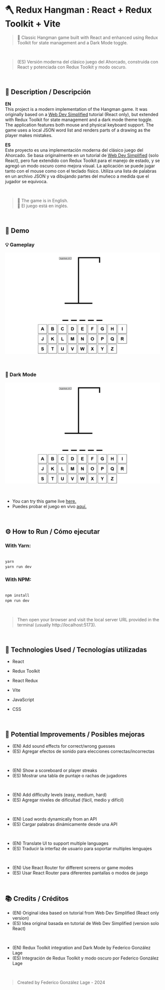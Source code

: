 # 🪓 Redux Hangman : React + Redux Toolkit + Vite

> 🎯 Classic Hangman game built with React and enhanced using Redux Toolkit for state management and a Dark Mode toggle.  

<br>

> (ES) Versión moderna del clásico juego del Ahorcado, construida con React y potenciada con Redux Toolkit y modo oscuro.

<br>

## 📌 Description / Descripción

**EN**  
This project is a modern implementation of the Hangman game. It was originally based on a [Web Dev Simplified](https://www.youtube.com/@WebDevSimplified) tutorial (React only), but extended with Redux Toolkit for state management and a dark mode theme toggle. The application features both mouse and physical keyboard support. The game uses a local JSON word list and renders parts of a drawing as the player makes mistakes.

**ES**  
Este proyecto es una implementación moderna del clásico juego del Ahorcado. Se basa originalmente en un tutorial de [Web Dev Simplified](https://www.youtube.com/@WebDevSimplified) (solo React), pero fue extendido con Redux Toolkit para el manejo de estado, y se agregó un modo oscuro como mejora visual. La aplicación se puede jugar tanto con el mouse como con el teclado físico. Utiliza una lista de palabras en un archivo JSON y va dibujando partes del muñeco a medida que el jugador se equivoca.

<br>

> 📝 The game is in English.  
> 📝 El juego está en inglés.

<br>

## 🎥 Demo

### 💡 Gameplay  
![Gameplay Demo](./demo1.gif)

<br>

### 🌙 Dark Mode  
![Dark Mode Demo](./demo2.gif)

<br>

- You can try this game live [here.](https://codenamecoffee.github.io/ReduxHangman/)
- Puedes probar el juego en vivo [aquí.](https://codenamecoffee.github.io/ReduxHangman/)

<br>

## ⚙️ How to Run / Cómo ejecutar

### With Yarn:

```bash

yarn
yarn run dev

```

### With NPM:

```bash

npm install
npm run dev

```

<br>

> Then open your browser and visit the local server URL provided in the terminal (usually http://localhost:5173).

<br>

## 🚀 Technologies Used / Tecnologías utilizadas

* React

* Redux Toolkit

* React Redux

* Vite

* JavaScript

* CSS

<br>

## 🧠 Potential Improvements / Posibles mejoras

* (EN) Add sound effects for correct/wrong guesses
* (ES) Agregar efectos de sonido para elecciones correctas/incorrectas

<br>

* (EN) Show a scoreboard or player streaks
* (ES) Mostrar una tabla de puntaje o rachas de jugadores 

<br>

* (EN) Add difficulty levels (easy, medium, hard)
* (ES) Agregar niveles de dificultad (fácil, medio y difícil)

<br>

* (EN) Load words dynamically from an API
* (ES) Cargar palabras dinámicamente desde una API

<br>

* (EN) Translate UI to support multiple languages
* (ES) Traducir la interfaz de usuario para soportar multiples lenguajes

<br>

* (EN) Use React Router for different screens or game modes
* (ES) Usar React Router para diferentes pantallas o modos de juego

<br>

## 📚 Credits / Créditos

* (EN) Original idea based on tutorial from Web Dev Simplified (React only version)
* (ES) Idea original basada en tutorial de Web Dev Simplified (version solo React)

<br>

* (EN) Redux Toolkit integration and Dark Mode by Federico González Lage
* (ES) Integración de Redux Toolkit y modo oscuro por Federico González Lage

<br>

>Created by Federico González Lage - 2024
